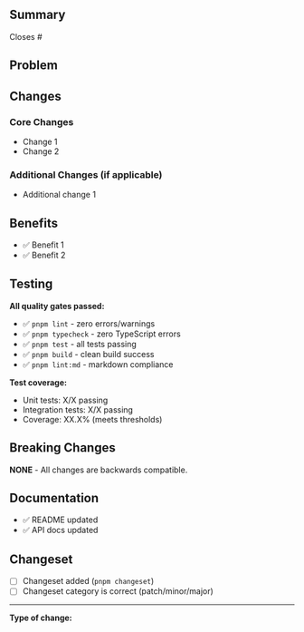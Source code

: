 ## Summary

<!-- Brief description of what this PR does. Include issue reference if applicable. -->

Closes #

## Problem

<!-- Explain the problem this PR solves or the feature it adds. What was wrong? Why does this change matter? -->

## Changes

<!-- Detailed breakdown of what changed. Use subsections for complex PRs. -->

### Core Changes

- Change 1
- Change 2

### Additional Changes (if applicable)

- Additional change 1

## Benefits

<!-- What are the advantages of this change? Use ✅ checkmarks for readability. -->

- ✅ Benefit 1
- ✅ Benefit 2

## Testing

<!-- Describe testing performed. Include test results and coverage. -->

**All quality gates passed:**

- ✅ `pnpm lint` - zero errors/warnings
- ✅ `pnpm typecheck` - zero TypeScript errors
- ✅ `pnpm test` - all tests passing
- ✅ `pnpm build` - clean build success
- ✅ `pnpm lint:md` - markdown compliance

**Test coverage:**

- Unit tests: X/X passing
- Integration tests: X/X passing
- Coverage: XX.X% (meets thresholds)

## Breaking Changes

<!-- List any breaking changes. If none, write "**NONE**" -->

**NONE** - All changes are backwards compatible.

## Documentation

<!-- List documentation changes. Delete section if not applicable. -->

- ✅ README updated
- ✅ API docs updated

## Changeset

<!-- For changes affecting public API -->

- [ ] Changeset added (`pnpm changeset`)
- [ ] Changeset category is correct (patch/minor/major)

---

**Type of change:** <!-- Bug fix | New feature | Breaking change | Performance | Refactor | Docs | Chore -->

<!--
Thanks for contributing to tsc-files! 🎉

By submitting this pull request, you agree to follow our Code of Conduct and that your contributions will be licensed under the MIT License.
-->
